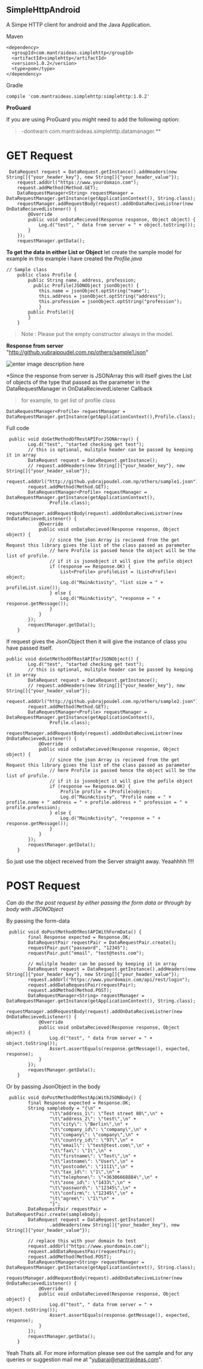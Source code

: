 

SimpleHttpAndroid
-------------

A Simpe HTTP client for android and the Java Application.

Maven


    <dependency>
      <groupId>com.mantraideas.simplehttp</groupId>
      <artifactId>simplehttp</artifactId>
      <version>1.0.2</version>
      <type>pom</type>
    </dependency>

Gradle

    compile 'com.mantraideas.simplehttp:simplehttp:1.0.2'

**ProGuard**

If you are using ProGuard you might need to add the following option:
> -dontwarn com.mantraideas.simplehttp.datamanager.** 


**GET Request**
=============

>  

 

     DataRequest request = DataRequest.getInstance().addHeaders(new String[]{"your_header_key"}, new String[]{"your_header_value"});
        request.addUrl("https://www.yourdomain.com");
        request.addMethod(Method.GET);
        DataRequestManager<String> requestManager = DataRequestManager.getInstance(getApplicationContext(), String.class);
        requestManager.addRequestBody(request).addOnDataReciveListner(new OnDataRecievedListener() {
            @Override
            public void onDataRecieved(Response response, Object object) {
                Log.d("test", " data from server = " + object.toString());
            }
        });
        requestManager.getData();
**To get the data in either List or Object**
let create the sample model for example in this example i have created the *Profile.java*
> 

    // Sample class
        public class Profile {
            public String name, address, profession;
              public Profile(JSONObject jsonObject) {
                this.name = jsonObject.optString("name");
                this.address = jsonObject.optString("address");
                this.profession = jsonObject.optString("profession");
                }
            public Profile(){   
            }
        }
       
> Note : Please put the empty constructor always in the model.
       
**Response from server** "http://github.yubrajpoudel.com.np/others/sample1.json"

![enter image description here](https://github.com/yuviii/SimpleHttpAndroid/blob/master/response.png?raw=true)
    
*Since the response from server is JSONArray this will itself gives the List of objects of the type that passed as the parameter in the DataRequestManager in OnDataRecievedListener Callback

>  for example, to get list of profile class  

    DataRequestManager<Profile> requestManager = DataRequestManager.getInstance(getApplicationContext(),Profile.class);

Full code

     public void doGetMethodOfRestAPIForJSONArray() {
            Log.d("test", "started checking get test");
            // this is optional, mulitple header can be passed by keeping it in array
            DataRequest request = DataRequest.getInstance();
            // request.addHeaders(new String[]{"your_header_key"}, new String[]{"your_header_value"});
            request.addUrl("http://github.yubrajpoudel.com.np/others/sample1.json");
            request.addMethod(Method.GET);
            DataRequestManager<Profile> requestManager = DataRequestManager.getInstance(getApplicationContext(),
                    Profile.class);
            requestManager.addRequestBody(request).addOnDataReciveListner(new OnDataRecievedListener() {
                @Override
                public void onDataRecieved(Response response, Object object) {
                    // since the json Array is recieved from the get Request this library gives the list of the class passed as parameter
                    // here Profile is passed hence the object will be the list of profile.
                    // if it is jsonobject it will give the pofile object
                    if (response == Response.OK) {
                        List<Profile> profileList = (List<Profile>) object;
                        Log.d("MainActivity", "list size = " + profileList.size());
                    } else {
                        Log.d("MainActivity", "response = " + response.getMessage());
                    }
                }
            });
            requestManager.getData();
        }

If request gives the JsonObject then it will give the instance of  class you have passed itself.

    public void doGetMethodOfRestAPIForJSONObject() {
            Log.d("test", "started checking get test");
            // this is optional, mulitple header can be passed by keeping it in array
            DataRequest request = DataRequest.getInstance();
            // request.addHeaders(new String[]{"your_header_key"}, new String[]{"your_header_value"});
            request.addUrl("http://github.yubrajpoudel.com.np/others/sample2.json");
            request.addMethod(Method.GET);
            DataRequestManager<Profile> requestManager = DataRequestManager.getInstance(getApplicationContext(),
                    Profile.class);
            requestManager.addRequestBody(request).addOnDataReciveListner(new OnDataRecievedListener() {
                @Override
                public void onDataRecieved(Response response, Object object) {
                    // since the json Array is recieved from the get Request this library gives the list of the class passed as parameter
                    // here Profile is passed hence the object will be the list of profile.
                    // if it is jsonobject it will give the pofile object
                    if (response == Response.OK) {
                        Profile profile = (Profile)object;
                        Log.d("MainActivity", "Profile name = " + profile.name + " address = " + profile.address + " profession = " + profile.profession);
                    } else {
                        Log.d("MainActivity", "response = " + response.getMessage());
                    }
                }
            });
            requestManager.getData();
        }

So just use the object received from the Server straight away. Yeaahhhh !!!!

**POST Request**
===========

*Can do the the post request by either passing the form data or through  by body with JSONObject*

By passing the form-data

     public void doPostMethodOfRestAPIWithFormData() {
            final Response expected = Response.OK;
            DataRequestPair requestPair = DataRequestPair.create();
            requestPair.put("password", "12345");
            requestPair.put("email", "test@tests.com");
    
            // mulitple header can be passed by keeping it in array
            DataRequest request = DataRequest.getInstance().addHeaders(new String[]{"your_header_key"}, new String[]{"your_header_value"});
            request.addUrl("https://www.yourdomain.com/api/rest/login");
            request.addDataRequestPair(requestPair);
            request.addMethod(Method.POST);
            DataRequestManager<String> requestManager = DataRequestManager.getInstance(getApplicationContext(), String.class);
            requestManager.addRequestBody(request).addOnDataReciveListner(new OnDataRecievedListener() {
                @Override
                public void onDataRecieved(Response response, Object object) {
                    Log.d("test", " data from server = " + object.toString());
                    Assert.assertEquals(response.getMessage(), expected, response);
                }
            });
            requestManager.getData();
        }

Or by passing JsonObject in the body 

     public void doPostMethodOfRestApiWithJSONBody() {
            final Response expected = Response.OK;
            String samplebody = "{\n" +
                    "\t\"address_1\": \"Test street 88\",\n" +
                    "\t\"address_2\": \"test\",\n" +
                    "\t\"city\": \"Berlin\",\n" +
                    "\t\"company_id\": \"company\",\n" +
                    "\t\"company\": \"company\",\n" +
                    "\t\"country_id\": \"97\",\n" +
                    "\t\"email\": \"test@test.com\",\n" +
                    "\t\"fax\": \"1\",\n" +
                    "\t\"firstname\": \"Test\",\n" +
                    "\t\"lastname\": \"User\",\n" +
                    "\t\"postcode\": \"1111\",\n" +
                    "\t\"tax_id\": \"1\",\n" +
                    "\t\"telephone\": \"+36306668884\",\n" +
                    "\t\"zone_id\": \"1433\",\n" +
                    "\t\"password\": \"12345\",\n" +
                    "\t\"confirm\": \"12345\",\n" +
                    "\t\"agree\": \"1\"\n" +
                    "}";
            DataRequestPair requestPair = DataRequestPair.create(samplebody);
            DataRequest request = DataRequest.getInstance()
                    .addHeaders(new String[]{"your_header_key"}, new String[]{"your_header_value"});
    
            // replace this with your domain to test
            request.addUrl("https://www.yourdomain.com");
            request.addDataRequestPair(requestPair);
            request.addMethod(Method.POST);
            DataRequestManager<String> requestManager = DataRequestManager.getInstance(getApplicationContext(), String.class);
            requestManager.addRequestBody(request).addOnDataReciveListner(new OnDataRecievedListener() {
                @Override
                public void onDataRecieved(Response response, Object object) {
                    Log.d("test", " data from server = " + object.toString());
                    Assert.assertEquals(response.getMessage(), expected, response);
                }
            });
            requestManager.getData();
        }

Yeah Thats all.
For more information please see out the sample and for any queries or suggestion mail me at "yubaraj@mantraideas.com". 
